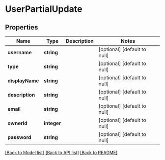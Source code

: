 # UserPartialUpdate

## Properties
Name | Type | Description | Notes
------------ | ------------- | ------------- | -------------
**username** | **string** |  | [optional] [default to null]
**type** | **string** |  | [optional] [default to null]
**displayName** | **string** |  | [optional] [default to null]
**description** | **string** |  | [optional] [default to null]
**email** | **string** |  | [optional] [default to null]
**ownerId** | **integer** |  | [optional] [default to null]
**password** | **string** |  | [optional] [default to null]

[[Back to Model list]](../README.md#documentation-for-models) [[Back to API list]](../README.md#documentation-for-api-endpoints) [[Back to README]](../README.md)



